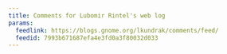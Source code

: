 ```yaml
---
title: Comments for Lubomir Rintel's web log
params:
  feedlink: https://blogs.gnome.org/lkundrak/comments/feed/
  feedid: 7993b671687efa4e3fd0a3f80032d033
---
```

